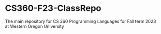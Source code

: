 # CS360-F23-ClassRepo
The main repository for CS 360 Programming Languages for Fall term 2023 at Western Oregon University
